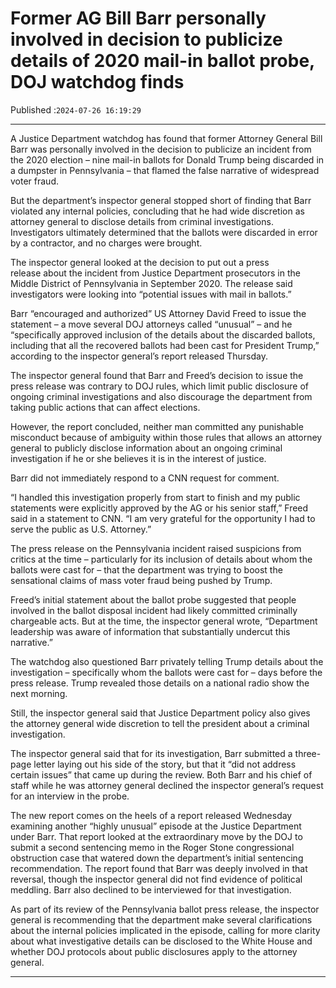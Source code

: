 # Former AG Bill Barr personally involved in decision to publicize details of 2020 mail-in ballot probe, DOJ watchdog finds

Published :`2024-07-26 16:19:29`

---

A Justice Department watchdog has found that former Attorney General Bill Barr was personally involved in the decision to publicize an incident from the 2020 election – nine mail-in ballots for Donald Trump being discarded in a dumpster in Pennsylvania – that flamed the false narrative of widespread voter fraud.

But the department’s inspector general stopped short of finding that Barr violated any internal policies, concluding that he had wide discretion as attorney general to disclose details from criminal investigations. Investigators ultimately determined that the ballots were discarded in error by a contractor, and no charges were brought.

The inspector general looked at the decision to put out a press release about the incident from Justice Department prosecutors in the Middle District of Pennsylvania in September 2020. The release said investigators were looking into “potential issues with mail in ballots.”

Barr “encouraged and authorized” US Attorney David Freed to issue the statement – a move several DOJ attorneys called “unusual” – and he “specifically approved inclusion of the details about the discarded ballots, including that all the recovered ballots had been cast for President Trump,” according to the inspector general’s report released Thursday.

The inspector general found that Barr and Freed’s decision to issue the press release was contrary to DOJ rules, which limit public disclosure of ongoing criminal investigations and also discourage the department from taking public actions that can affect elections.

However, the report concluded, neither man committed any punishable misconduct because of ambiguity within those rules that allows an attorney general to publicly disclose information about an ongoing criminal investigation if he or she believes it is in the interest of justice.

Barr did not immediately respond to a CNN request for comment.

“I handled this investigation properly from start to finish and my public statements were explicitly approved by the AG or his senior staff,” Freed said in a statement to CNN. “I am very grateful for the opportunity I had to serve the public as U.S. Attorney.”

The press release on the Pennsylvania incident raised suspicions from critics at the time – particularly for its inclusion of details about whom the ballots were cast for – that the department was trying to boost the sensational claims of mass voter fraud being pushed by Trump.

Freed’s initial statement about the ballot probe suggested that people involved in the ballot disposal incident had likely committed criminally chargeable acts. But at the time, the inspector general wrote, “Department leadership was aware of information that substantially undercut this narrative.”

The watchdog also questioned Barr privately telling Trump details about the investigation – specifically whom the ballots were cast for – days before the press release. Trump revealed those details on a national radio show the next morning.

Still, the inspector general said that Justice Department policy also gives the attorney general wide discretion to tell the president about a criminal investigation.

The inspector general said that for its investigation, Barr submitted a three-page letter laying out his side of the story, but that it “did not address certain issues” that came up during the review. Both Barr and his chief of staff while he was attorney general declined the inspector general’s request for an interview in the probe.

The new report comes on the heels of a report released Wednesday examining another “highly unusual” episode at the Justice Department under Barr. That report looked at the extraordinary move by the DOJ to submit a second sentencing memo in the Roger Stone congressional obstruction case that watered down the department’s initial sentencing recommendation. The report found that Barr was deeply involved in that reversal, though the inspector general did not find evidence of political meddling. Barr also declined to be interviewed for that investigation.

As part of its review of the Pennsylvania ballot press release, the inspector general is recommending that the department make several clarifications about the internal policies implicated in the episode, calling for more clarity about what investigative details can be disclosed to the White House and whether DOJ protocols about public disclosures apply to the attorney general.

---

